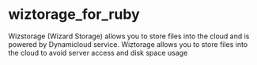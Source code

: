 # wiztorage_for_ruby
Wizstorage (Wizard Storage) allows you to store files into the cloud and is powered by Dynamicloud service. Wiztorage allows you to store files into the cloud to avoid server access and disk space usage
